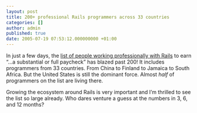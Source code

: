 ```yaml
---
layout: post
title: 200+ professional Rails programmers across 33 countries
categories: []
author: admin
published: true
date: 2005-07-19 07:53:12.000000000 +01:00
---
```

<p>In just a few days, the <a href="http://wiki.rubyonrails.com/rails/show/WorkingProfessionallyWithRails">list of people working professionally with Rails</a> to earn &#8220;&#8230;a substantial or full paycheck&#8221; has blazed past 200! It includes programmers from 33 countries. From China to Finland to Jamaica to South Africa. But the United States is still the dominant force. Almost <i>half</i> of programmers on the list are living there.</p>
<p>Growing the ecosystem around Rails is very important and I&#8217;m thrilled to see the list so large already. Who dares venture a guess at the numbers in 3, 6, and 12 months?</p>